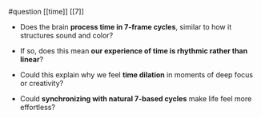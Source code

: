 #question [[time]] [[7]]

- Does the brain **process time in 7-frame cycles**, similar to how it structures sound and color?
    
- If so, does this mean **our experience of time is rhythmic rather than linear**?
    
- Could this explain why we feel **time dilation** in moments of deep focus or creativity?
    
- Could **synchronizing with natural 7-based cycles** make life feel more effortless?